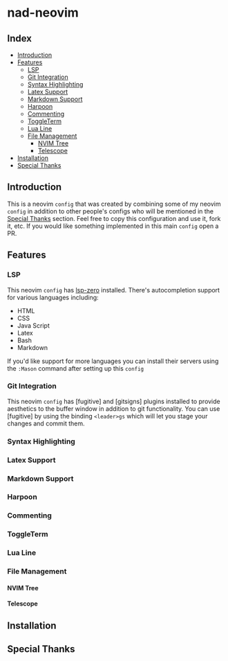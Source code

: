 # nad-neovim

## Index
* [Introduction](#introduction)
* [Features](#features)
  * [LSP](#lsp)
  * [Git Integration](#git-integration)
  * [Syntax Highlighting](#syntax-highlighting) 
  * [Latex Support](#latex-support)
  * [Markdown Support](#markdown-support)
  * [Harpoon](#harpoon)
  * [Commenting](#commenting)
  * [ToggleTerm](#toggleterm)
  * [Lua Line](#lua-line)
  * [File Management](#file-management)
      * [NVIM Tree](#nvim-tree)
      * [Telescope](#telescope)
* [Installation](#installation)
* [Special Thanks](#special-thanks)

## Introduction
This is a neovim `config` that was created by combining some of my neovim `config`
in addition to other people's configs who will be mentioned in the
[Special Thanks](#special-thanks) section. Feel free to copy this configuration
and use it, fork it, etc. If you would like something implemented in this main
`config` open a PR.

## Features
### LSP
This neovim `config` has [lsp-zero](https://github.com/VonHeikemen/lsp-zero.nvim)
installed. There's autocompletion support for various languages including:
* HTML
* CSS
* Java Script
* Latex
* Bash
* Markdown

If you'd like support for more languages you can install their servers using
the `:Mason` command after setting up this `config`

### Git Integration
This neovim `config` has [fugitive] and [gitsigns] plugins installed to provide
aesthetics to the buffer window in addition to git functionality. You can use
[fugitive] by using the binding `<leader>gs` which will let you stage your changes
and commit them.

### Syntax Highlighting

### Latex Support

### Markdown Support

### Harpoon

### Commenting

### ToggleTerm

### Lua Line

### File Management

#### NVIM Tree

#### Telescope

## Installation

## Special Thanks

